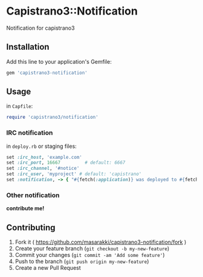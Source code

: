 # Capistrano3::Notification

Notification for capistrano3

## Installation

Add this line to your application's Gemfile:

```ruby
gem 'capistrano3-notification'
```

## Usage

in `Capfile`:

```ruby
require 'capistrano3/notification'
```

### IRC notification

in `deploy.rb` or staging files:

```ruby
set :irc_host, 'example.com'
set :irc_port, 16667         # default: 6667
set :irc_channel, '#notice'
set :irc_user, 'myproject' # default: 'capistrano'
set :notification, -> { "#{fetch(:application)} was deployed to #{fetch(:stage)}" } # this message is default
```

### Other notification

**contribute me!**

## Contributing

1. Fork it ( https://github.com/masarakki/capistrano3-notification/fork )
2. Create your feature branch (`git checkout -b my-new-feature`)
3. Commit your changes (`git commit -am 'Add some feature'`)
4. Push to the branch (`git push origin my-new-feature`)
5. Create a new Pull Request
